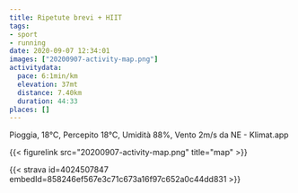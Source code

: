 ```yaml
---
title: Ripetute brevi + HIIT
tags:
- sport
- running
date: 2020-09-07 12:34:01
images: ["20200907-activity-map.png"]
activitydata:
  pace: 6:1min/km
  elevation: 37mt
  distance: 7.40km
  duration: 44:33
places: []
---
```


Pioggia, 18°C, Percepito 18°C, Umidità 88%, Vento 2m/s da NE - Klimat.app

<!--more-->



{{< figurelink src="20200907-activity-map.png" title="map" >}}


{{< strava id=4024507847 embedId=858246ef567e3c71c673a16f97c652a0c44dd831 >}}
